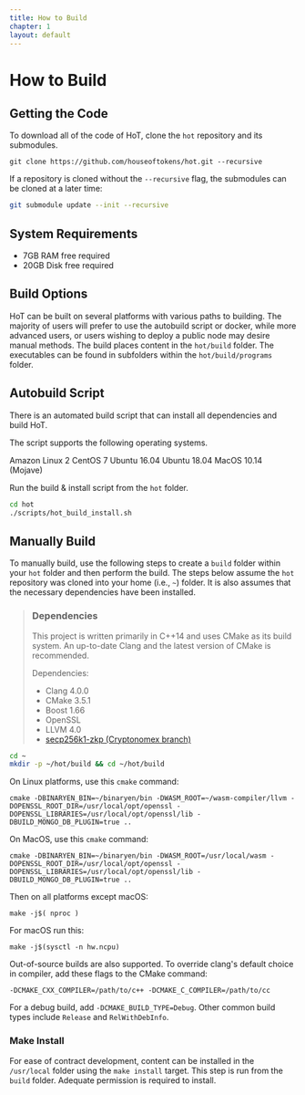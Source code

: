 ```yaml
---
title: How to Build
chapter: 1
layout: default
---
```

# How to Build

## Getting the Code

To download all of the code of HoT, clone the `hot` repository and its submodules.

```shell
git clone https://github.com/houseoftokens/hot.git --recursive
```

If a repository is cloned without the `--recursive` flag, the submodules can be cloned at a later time:

```bash
git submodule update --init --recursive
```

##  System Requirements

- 7GB RAM free required
- 20GB Disk free required

## Build Options

HoT can be built on several platforms with various paths to building. The majority of users will prefer to use the autobuild script or docker, while more advanced users, or users wishing to deploy a public node may desire manual methods. The build places content in the `hot/build` folder. The executables can be found in subfolders within the `hot/build/programs` folder.

## Autobuild Script

There is an automated build script that can install all dependencies and build HoT.

The script supports the following operating systems.

Amazon Linux 2
CentOS 7
Ubuntu 16.04
Ubuntu 18.04
MacOS 10.14 (Mojave)

Run the build & install script from the `hot` folder.

```bash
cd hot
./scripts/hot_build_install.sh
```

## Manually Build

To manually build, use the following steps to create a `build` folder within your `hot` folder and then perform the build. The steps below assume the `hot` repository was cloned into your home (i.e., `~`) folder. It is also assumes that the necessary dependencies have been installed. 

> ### Dependencies
>
> This project is written primarily in C++14 and uses CMake as its build system. An up-to-date Clang and the latest version of CMake is recommended.
>
> Dependencies:
>
> - Clang 4.0.0
> - CMake 3.5.1
> - Boost 1.66
> - OpenSSL
> - LLVM 4.0
> - [secp256k1-zkp (Cryptonomex branch)](https://github.com/cryptonomex/secp256k1-zkp.git)

```bash
cd ~
mkdir -p ~/hot/build && cd ~/hot/build
```

On Linux platforms, use this `cmake` command:

```shell
cmake -DBINARYEN_BIN=~/binaryen/bin -DWASM_ROOT=~/wasm-compiler/llvm -DOPENSSL_ROOT_DIR=/usr/local/opt/openssl -DOPENSSL_LIBRARIES=/usr/local/opt/openssl/lib -DBUILD_MONGO_DB_PLUGIN=true ..
```

On MacOS, use this `cmake` command:

```shell
cmake -DBINARYEN_BIN=~/binaryen/bin -DWASM_ROOT=/usr/local/wasm -DOPENSSL_ROOT_DIR=/usr/local/opt/openssl -DOPENSSL_LIBRARIES=/usr/local/opt/openssl/lib -DBUILD_MONGO_DB_PLUGIN=true ..
```

Then on all platforms except macOS:

```shell
make -j$( nproc )
```

For macOS run this:

```shell
make -j$(sysctl -n hw.ncpu)
```

Out-of-source builds are also supported. To override clang's default choice in compiler, add these flags to the CMake command:

```
-DCMAKE_CXX_COMPILER=/path/to/c++ -DCMAKE_C_COMPILER=/path/to/cc
```

For a debug build, add `-DCMAKE_BUILD_TYPE=Debug`. Other common build types include `Release` and `RelWithDebInfo`.

###  Make Install

For ease of contract development, content can be installed in the `/usr/local` folder using the `make install` target. This step is run from the `build` folder. Adequate permission is required to install.

